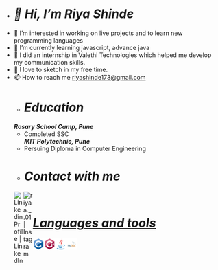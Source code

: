 + <h1> <i>👋 Hi, I’m Riya Shinde</i>
- 👀 I’m interested in working on live projects and to learn new programming languages
- 🌱 I’m currently learning javascript, advance java
- 💞️ I did an internship in Valethi Technologies which helped me develop my communication skills.
- 🎨 I love to sketch in my free time.
- 📫 How to reach me riyashinde173@gmail.com
  + <h1><i>Education</h1></i>
  <b> <i> Rosary School Camp, Pune</i></b><br>
   - Completed SSC <br>
  <b> <i> MIT Polytechnic, Pune</i></b><br>
   - Persuing Diploma in Computer Engineering <br>
  + <h1><i>Contact with me</h1></i>
  <a href="https://www.linkedin.com/in/riya-shinde-9b5bb01bb" target="blank">
  <img align="left" alt="Linkedin Profile | LinkedIn" width="22px" src="https://cdn.jsdelivr.net/npm/simple-icons@v3/icons/linkedin.svg" />
<a href="https:https://www.instagram.com/riyaa._.01/" target="blank">
<img align="left" alt="riyaa._.01| Instagram" width="22px" src="https://cdn.jsdelivr.net/npm/simple-icons@v3/icons/instagram.svg" /> <br>
      <h1><i>Languages and tools</h1></i>
<img align="left" alt="C-language" width="26px" src="https://raw.githubusercontent.com/devicons/devicon/master/icons/c/c-original.svg" />
<img align="left" alt="C++" width="26px" src="https://raw.githubusercontent.com/devicons/devicon/master/icons/cplusplus/cplusplus-original.svg" />
<img align="left" alt="Java" width="26px" src="https://raw.githubusercontent.com/devicons/devicon/master/icons/java/java-original.svg" />
<img align="left" alt="MySQL" width="26px" src="https://raw.githubusercontent.com/github/explore/80688e429a7d4ef2fca1e82350fe8e3517d3494d/topics/mysql/mysql.png" />
  
<br><br>
<!---
riyashinde203/riyashinde203 is a ✨ special ✨ repository because its `README.md` (this file) appears on your GitHub profile.
You can click the Preview link to take a look at your changes.
--->
